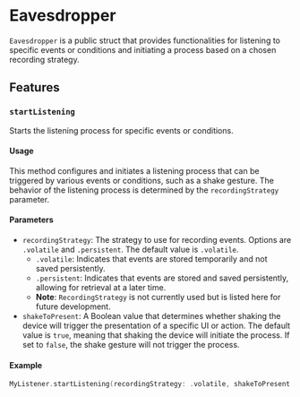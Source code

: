 # Eavesdropper

`Eavesdropper` is a public struct that provides functionalities for listening to specific events or conditions and initiating a process based on a chosen recording strategy.

## Features

### `startListening`

Starts the listening process for specific events or conditions.

#### Usage

This method configures and initiates a listening process that can be triggered by various events or conditions, such as a shake gesture. The behavior of the listening process is determined by the `recordingStrategy` parameter.

#### Parameters

- `recordingStrategy`: The strategy to use for recording events. Options are `.volatile` and `.persistent`. The default value is `.volatile`.
  - `.volatile`: Indicates that events are stored temporarily and not saved persistently.
  - `.persistent`: Indicates that events are stored and saved persistently, allowing for retrieval at a later time.
  - **Note**: `RecordingStrategy` is not currently used but is listed here for future development.
- `shakeToPresent`: A Boolean value that determines whether shaking the device will trigger the presentation of a specific UI or action. The default value is `true`, meaning that shaking the device will initiate the process. If set to `false`, the shake gesture will not trigger the process.

#### Example

```swift
MyListener.startListening(recordingStrategy: .volatile, shakeToPresent: false)
